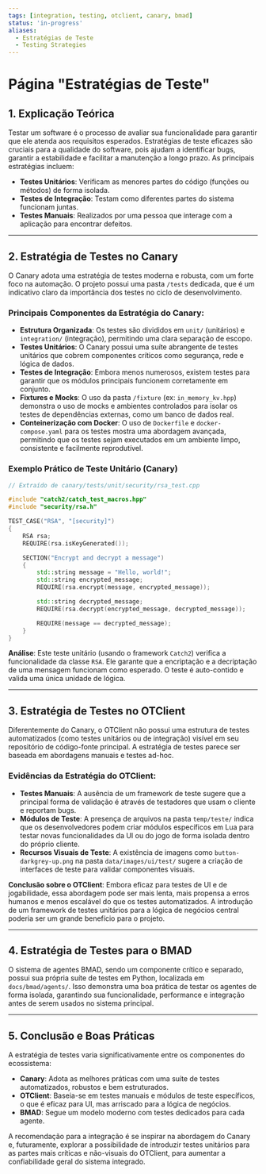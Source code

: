 ```yaml
---
tags: [integration, testing, otclient, canary, bmad]
status: 'in-progress'
aliases:
  - Estratégias de Teste
  - Testing Strategies
---
```


# Página "Estratégias de Teste"

## 1. Explicação Teórica

Testar um software é o processo de avaliar sua funcionalidade para garantir que ele atenda aos requisitos esperados. Estratégias de teste eficazes são cruciais para a qualidade do software, pois ajudam a identificar bugs, garantir a estabilidade e facilitar a manutenção a longo prazo. As principais estratégias incluem:

-   **Testes Unitários**: Verificam as menores partes do código (funções ou métodos) de forma isolada.
-   **Testes de Integração**: Testam como diferentes partes do sistema funcionam juntas.
-   **Testes Manuais**: Realizados por uma pessoa que interage com a aplicação para encontrar defeitos.

---

## 2. Estratégia de Testes no Canary

O Canary adota uma estratégia de testes moderna e robusta, com um forte foco na automação. O projeto possui uma pasta `/tests` dedicada, que é um indicativo claro da importância dos testes no ciclo de desenvolvimento.

### Principais Componentes da Estratégia do Canary:

-   **Estrutura Organizada**: Os testes são divididos em `unit/` (unitários) e `integration/` (integração), permitindo uma clara separação de escopo.
-   **Testes Unitários**: O Canary possui uma suíte abrangente de testes unitários que cobrem componentes críticos como segurança, rede e lógica de dados.
-   **Testes de Integração**: Embora menos numerosos, existem testes para garantir que os módulos principais funcionem corretamente em conjunto.
-   **Fixtures e Mocks**: O uso da pasta `/fixture` (ex: `in_memory_kv.hpp`) demonstra o uso de mocks e ambientes controlados para isolar os testes de dependências externas, como um banco de dados real.
-   **Conteinerização com Docker**: O uso de `Dockerfile` e `docker-compose.yaml` para os testes mostra uma abordagem avançada, permitindo que os testes sejam executados em um ambiente limpo, consistente e facilmente reprodutível.

### Exemplo Prático de Teste Unitário (Canary)

```cpp
// Extraído de canary/tests/unit/security/rsa_test.cpp

#include "catch2/catch_test_macros.hpp"
#include "security/rsa.h"

TEST_CASE("RSA", "[security]")
{
    RSA rsa;
    REQUIRE(rsa.isKeyGenerated());

    SECTION("Encrypt and decrypt a message")
    {
        std::string message = "Hello, world!";
        std::string encrypted_message;
        REQUIRE(rsa.encrypt(message, encrypted_message));

        std::string decrypted_message;
        REQUIRE(rsa.decrypt(encrypted_message, decrypted_message));

        REQUIRE(message == decrypted_message);
    }
}
```
**Análise**: Este teste unitário (usando o framework `Catch2`) verifica a funcionalidade da classe `RSA`. Ele garante que a encriptação e a decriptação de uma mensagem funcionam como esperado. O teste é auto-contido e valida uma única unidade de lógica.

---

## 3. Estratégia de Testes no OTClient

Diferentemente do Canary, o OTClient não possui uma estrutura de testes automatizados (como testes unitários ou de integração) visível em seu repositório de código-fonte principal. A estratégia de testes parece ser baseada em abordagens manuais e testes ad-hoc.

### Evidências da Estratégia do OTClient:

-   **Testes Manuais**: A ausência de um framework de teste sugere que a principal forma de validação é através de testadores que usam o cliente e reportam bugs.
-   **Módulos de Teste**: A presença de arquivos na pasta `temp/teste/` indica que os desenvolvedores podem criar módulos específicos em Lua para testar novas funcionalidades da UI ou do jogo de forma isolada dentro do próprio cliente.
-   **Recursos Visuais de Teste**: A existência de imagens como `button-darkgrey-up.png` na pasta `data/images/ui/test/` sugere a criação de interfaces de teste para validar componentes visuais.

**Conclusão sobre o OTClient**: Embora eficaz para testes de UI e de jogabilidade, essa abordagem pode ser mais lenta, mais propensa a erros humanos e menos escalável do que os testes automatizados. A introdução de um framework de testes unitários para a lógica de negócios central poderia ser um grande benefício para o projeto.

---

## 4. Estratégia de Testes para o BMAD

O sistema de agentes BMAD, sendo um componente crítico e separado, possui sua própria suíte de testes em Python, localizada em `docs/bmad/agents/`. Isso demonstra uma boa prática de testar os agentes de forma isolada, garantindo sua funcionalidade, performance e integração antes de serem usados no sistema principal.

---

## 5. Conclusão e Boas Práticas

A estratégia de testes varia significativamente entre os componentes do ecossistema:

-   **Canary**: Adota as melhores práticas com uma suíte de testes automatizados, robustos e bem estruturados.
-   **OTClient**: Baseia-se em testes manuais e módulos de teste específicos, o que é eficaz para UI, mas arriscado para a lógica de negócios.
-   **BMAD**: Segue um modelo moderno com testes dedicados para cada agente.

A recomendação para a integração é se inspirar na abordagem do Canary e, futuramente, explorar a possibilidade de introduzir testes unitários para as partes mais críticas e não-visuais do OTClient, para aumentar a confiabilidade geral do sistema integrado.
